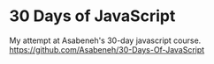 # 30 Days of JavaScript
My attempt at Asabeneh's 30-day javascript course.
https://github.com/Asabeneh/30-Days-Of-JavaScript
